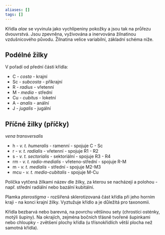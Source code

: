```yaml
---
aliases: []
tags: []
---
```

Křídla *alae* se vyvinula jako vychlípeniny pokožky a jsou tak na průřezu dvouvrstvá.
Jsou zpevněna, vyživována a inervována žilnatinou vzdušnicového původu. Žilnatina velice variabilní, základní schéma níže.

## Podélné žilky
V pořadí od přední části křídla:
- C - *costa* - krajní 
- Sc - *subcosta* - příkrajní
- R - *radius* - vřetenní
- M - *media* - střední
- Cu - *cubitus* - loketní
- A - *analis* - anální
- J - *jugalis* - jugální

## Příčné žilky (příčky)
*vena transversalis*
- h - *v. t. humeralis* - ramenní - spojuje C - Sc
- r - *v. t. radialis* - vřetenní - spojuje R1 - R2
- s - *v. t. sectorialis* - sektoriální - spojuje R3 - R4
- rm - *v. t. radio-medialis* - vřeteno-střední - spojuje R-M
- m - *v. t. medialis* - střední - spojuje M2-M3
- mcu - *v. t. medio-cubitalis* - spojuje M-Cu

Políčka vytčená žilkami název dle žilky, za kterou se nacházejí a polohou - např. střední radiální nebo bazální kubitální.

Plamka *pterostigma* - rozšířená sklerotizovaná část křídla při jeho horním kraji - na konci krajní žilky. Vyztužuje křídlo a je důležitá pro taxonomii.

Křídla bezbarvá nebo barevná, na povrchu většinou sety (chrostíci osténky, motýli šupiny). Na okrajích, zejména bočních třásně tvořené šupinkami nebo chloupky - zvětšení plochy křídla (u třísnokřídlích větší plocha než samotná křídla).

